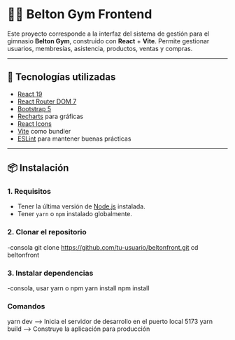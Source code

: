 # 🏋️‍♂️ Belton Gym Frontend

Este proyecto corresponde a la interfaz del sistema de gestión para el gimnasio **Belton Gym**, construido con **React** + **Vite**. Permite gestionar usuarios, membresías, asistencia, productos, ventas y compras.

---

## 🚀 Tecnologías utilizadas

- [React 19](https://react.dev/)
- [React Router DOM 7](https://reactrouter.com/)
- [Bootstrap 5](https://getbootstrap.com/)
- [Recharts](https://recharts.org/) para gráficas
- [React Icons](https://react-icons.github.io/react-icons/)
- [Vite](https://vitejs.dev/) como bundler
- [ESLint](https://eslint.org/) para mantener buenas prácticas

---

## 📦 Instalación

### 1. Requisitos

- Tener la última versión de [Node.js](https://nodejs.org/es) instalada.
- Tener `yarn` o `npm` instalado globalmente.

### 2. Clonar el repositorio

-consola
git clone https://github.com/tu-usuario/beltonfront.git
cd beltonfront

### 3. Instalar dependencias

-consola, usar yarn o npm
yarn install
npm install

### Comandos

yarn dev --> Inicia el servidor de desarrollo en el puerto local 5173
yarn build --> Construye la aplicación para producción






